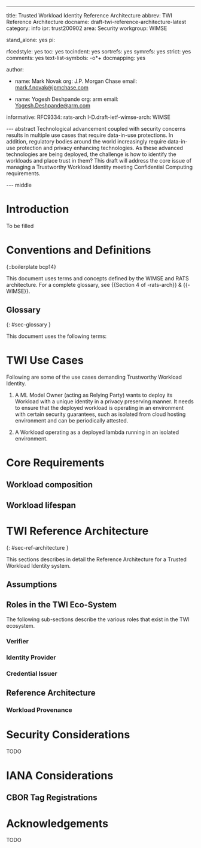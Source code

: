 ---
title: Trusted Workload Identity Reference Architecture
abbrev: TWI Reference Architecture
docname: draft-twi-reference-architecture-latest
category: info
ipr: trust200902
area: Security
workgroup: WIMSE

stand_alone: yes
pi:

  rfcedstyle: yes
  toc: yes
  tocindent: yes
  sortrefs: yes
  symrefs: yes
  strict: yes
  comments: yes
  text-list-symbols: -o*+
  docmapping: yes

author:

-
  name: Mark Novak
  org: J.P. Morgan Chase
  email: mark.f.novak@jpmchase.com

-
  name: Yogesh Deshpande
  org: arm
  email: Yogesh.Deshpande@arm.com

informative:
  RFC9334: rats-arch
  I-D.draft-ietf-wimse-arch: WIMSE

--- abstract
Technological advancement coupled with security concerns results in multiple use cases that require data-in-use protections.
In addition, regulatory bodies around the world increasingly require data-in-use protection and privacy enhancing technologies.
As these advanced technologies are being deployed, the challenge is how to identify the workloads and place trust in them?
This draft will address the core issue of managing a Trustworthy Workload Identity meeting Confidential Computing requirements.


--- middle

# Introduction

To be filled

# Conventions and Definitions

{::boilerplate bcp14}

This document uses terms and concepts defined by the WIMSE and RATS architecture. For a complete glossary,
see {{Section 4 of -rats-arch}} & {{-WIMSE}}.


## Glossary
{: #sec-glossary }

This document uses the following terms:

# TWI Use Cases
Following are some of the use cases demanding Trustworthy Workload Identity.

1. A ML Model Owner (acting as Relying Party) wants to deploy its Workload with a unique identity in a privacy
preserving manner. It needs to ensure that the deployed workload is operating in an environment with certain
security guarantees, such as isolated from cloud hosting environment and can be periodically attested.


2. A Workload operating as a deployed lambda running in an isolated environment.

# Core Requirements

## Workload composition

## Workload lifespan

##

# TWI Reference Architecture
{: #sec-ref-architecture }

This sections describes in detail the Reference Architecture for a Trusted Workload Identity system.

## Assumptions

## Roles in the TWI Eco-System
The following sub-sections describe the various roles that exist in the TWI ecosystem.

### Verifier

### Identity Provider

### Credential Issuer

## Reference Architecture

### Workload Provenance


# Security Considerations

<cref>TODO</cref>

# IANA Considerations

## CBOR Tag Registrations


# Acknowledgements


<cref>TODO</cref>
